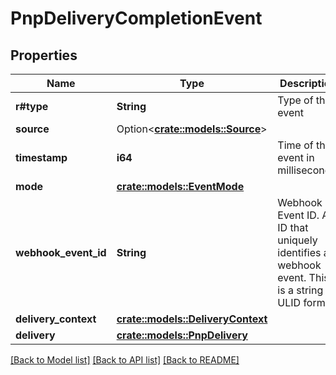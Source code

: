 # PnpDeliveryCompletionEvent

## Properties

Name | Type | Description | Notes
------------ | ------------- | ------------- | -------------
**r#type** | **String** | Type of the event | 
**source** | Option<[**crate::models::Source**](Source.md)> |  | [optional]
**timestamp** | **i64** | Time of the event in milliseconds. | 
**mode** | [**crate::models::EventMode**](EventMode.md) |  | 
**webhook_event_id** | **String** | Webhook Event ID. An ID that uniquely identifies a webhook event. This is a string in ULID format. | 
**delivery_context** | [**crate::models::DeliveryContext**](DeliveryContext.md) |  | 
**delivery** | [**crate::models::PnpDelivery**](PnpDelivery.md) |  | 

[[Back to Model list]](../README.md#documentation-for-models) [[Back to API list]](../README.md#documentation-for-api-endpoints) [[Back to README]](../README.md)


